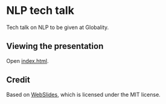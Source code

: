 NLP tech talk
=============

Tech talk on NLP to be given at Globality.

Viewing the presentation
------------------------

Open [index.html](index.html).

Credit
------
Based on [WebSlides](https://webslides.tv/), which is licensed under the MIT
license.

